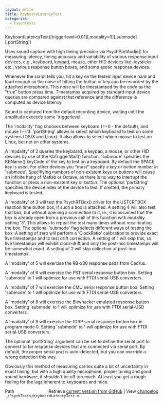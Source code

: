 ```yaml
---
layout: mfile
title: KeyboardLatencyTest
categories:
  - PsychTests
---
```


KeyboardLatencyTest\(\[triggerlevel=0.01\]\[,modality=0\]\[,submode\]\[,portString\]\)

Uses sound capture with high timing precision via
PsychPortAudio\(\) for measuring latency, timing accuracy and variability
of various response input devices, e.g., keyboard, keypad, mouse, other
HID devices like Joysticks etc., various response button boxes, and some
exotic response devices.

Whenever the script tells you, hit a key on the tested input device
hard and loud enough so the noise of hitting the button or key can be
recorded by the attached microphone. This noise will be timestamped by
the code as the "true" button press time. Timestamps acquired
by standard input device queries are compared against that reference
and the difference is computed as device latency.

Sound is captured from the default recording device, waiting
until the amplitude exceeds some 'triggerlevel'.

The 'modality' flag chooses between keyboard \(==0 \- the default\), and
mouse \(==1\). 'portString' allows to select which keyboard to test on some
systems \(OS/X and Linux\). It also allows to select which mouse to test on
Linux, but not on other systems.

A 'modality' of 2 queries the keyboard, a keypad, a mouse, or other HID
devices by use of the KbTriggerWait\(\) function. 'submode' specifies the
KbName\(\) keyCode of the key to test on a keyboard. By default the SPACE
key is used. For other devices you \*must\* specify a key or button number in
'submode'. Specifiying numbers of non\-existent keys or buttons will cause
an infinite hang of Matlab or Octave, as there is no way to interrupt the
function or press a non\-existent key or button. The optional 'portString'
specifies the deviceIndex of the device to test. If omitted, the primary
keyboard is tested.

A 'modality' of 3 will test the PsychRTBox\(\) driver for the USTCRTBOX reaction
time button box, if such a box is attached. A setting 4 will also test
that box, but without opening a connection to it, ie., it is assumed that
the box is already open from a previous call of this function with
modality setting '3'. This allows to repeat the test many times without
recalibrating the box. The optional 'submode' flag selects different ways
of testing the box: A setting of zero will perform a 'ClockRatio'
calibration to provide exact live timestamps and to test drift
correction. A setting of 1 will skip this, so live timestamps will
exhibit clock\-drift and only the post\-hoc timestamps will be somewhat
exact. A setting of 2 will skip collection of post\-hoc timestamps.

A 'modality' of 5 will exercise the RB\-x30 response pads from Cedrus.

A 'modality' of 6 will exercise the PST serial response button box.
Setting 'submode' to 1 will optimize for use with FTDI serial\-USB
converters.

A 'modality' of 7 will exercise the CMU serial response button box.
Setting 'submode' to 1 will optimize for use with FTDI serial\-USB
converters.

A 'modality' of 8 will exercise the Bitwhacker emulated response button box.
Setting 'submode' to 1 will optimize for use with FTDI serial\-USB
converters.

A 'modality' of 9 will exercise the fORP serial response button box in
program mode 0.
Setting 'submode' to 1 will optimize for use with FTDI serial\-USB
converters.


The optional 'portString' argument can be set to define the serial port
to connect to for response devices that are connected via serial port.
By default, the proper serial port is auto\-detected, but you can override
a wrong detection this way.


Obviously this method of measuring carries quite a bit of uncertainty
in exact timing, but with a high quality microphone, proper tuning and
good sound hardware, it shouldn't be off too much. At least you get a
rough feeling for the lags inherent to keyboards and mice.



<div class="code_header" style="text-align:right;">
  <span style="float:left;">Path&nbsp;&nbsp;</span> <span class="counter">Retrieve <a href=
  "https://raw.github.com/Psychtoolbox-3/Psychtoolbox-3/beta/./PsychTests/KeyboardLatencyTest.m">current version from GitHub</a> | View <a href=
  "https://github.com/Psychtoolbox-3/Psychtoolbox-3/commits/beta/./PsychTests/KeyboardLatencyTest.m">changelog</a></span>
</div>
<div class="code">
  <code>./PsychTests/KeyboardLatencyTest.m</code>
</div>
